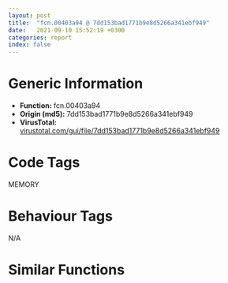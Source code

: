 ```yaml
---
layout: post
title:  "fcn.00403a94 @ 7dd153bad1771b9e8d5266a341ebf949"
date:   2021-09-10 15:52:19 +0300
categories: report
index: false
---
```


# Generic Information
- **Function:** fcn.00403a94
- **Origin (md5):** 7dd153bad1771b9e8d5266a341ebf949
- **VirusTotal:** [virustotal.com/gui/file/7dd153bad1771b9e8d5266a341ebf949][virustotal_ref]

# Code Tags
<span class="tag" id="MEMORY">MEMORY</span>


# Behaviour Tags
<span class="bhv-tag" id="na">N/A</span>

# Similar Functions
<script type="text/javascript" src="https://www.gstatic.com/charts/loader.js"></script>
<script type="text/javascript">

    google.charts.load('current', {'packages':['corechart']});
    google.charts.setOnLoadCallback(drawChart);

    function drawChart() {
    var data = new google.visualization.DataTable();
        data.addColumn('number', 'X');
        data.addColumn('number', 'Y');
        data.addColumn({type: 'string', role: 'tooltip', 'p': {'html': true}});
        data.addColumn({'type': 'string', 'role': 'style'});
        
        data.addRows([
    [-14.572274208068848, 151.94418334960938, '<b><a href="/report/fcn.00403a94@7dd153bad1771b9e8d5266a341ebf949">fcn.00403a94</a><br>@7dd153bad1771b9e8d5266a341ebf949</b><br>push esi<br>mov esi, dword[esp+8]<br>push 0x8000<br>push 0<br>push dword[esi+0x10]<br>call dword[sym.imp.KERNEL32.dll_VirtualFree]<br>cmp dword[0x4143f0], esi<br>jne 0x403ab9<br>mov eax, dword[esi+4]<br>mov dword[0x4143f0], eax<br>cmp esi, 0x4123d0<br>je 0x403ae1<br>mov eax, dword[esi+4]<br>mov ecx, dword[esi]<br>push esi<br>push 0<br>mov dword[eax], ecx<br>mov eax, dword[esi]<br>mov ecx, dword[esi+4]<br>mov dword[eax+4], ecx<br>push dword[0x44d2728]<br>call dword[sym.imp.KERNEL32.dll_HeapFree]<br>pop esi<br>ret <br>or dword[0x4123e0], 0xffffffff<br>pop esi<br>ret <br><eoc> ', 'point { fill-color: #e0440e; }'],
[166.17388916015625, 74.0845718383789, '<b><a href="/report/fcn.00403a94@96146d48f33d2b81d37cf455f4bd8c4b">fcn.00403a94</a><br>@96146d48f33d2b81d37cf455f4bd8c4b</b><br>push esi<br>mov esi, dword[esp+8]<br>push 0x8000<br>push 0<br>push dword[esi+0x10]<br>call dword[sym.imp.KERNEL32.dll_VirtualFree]<br>cmp dword[0x420c60], esi<br>jne 0x403ab9<br>mov eax, dword[esi+4]<br>mov dword[0x420c60], eax<br>cmp esi, 0x41ec40<br>je 0x403ae1<br>mov eax, dword[esi+4]<br>mov ecx, dword[esi]<br>push esi<br>push 0<br>mov dword[eax], ecx<br>mov eax, dword[esi]<br>mov ecx, dword[esi+4]<br>mov dword[eax+4], ecx<br>push dword[0xb854e8]<br>call dword[sym.imp.KERNEL32.dll_HeapFree]<br>pop esi<br>ret <br>or dword[0x41ec50], 0xffffffff<br>pop esi<br>ret <br><eoc> ', 'null'],
[-107.17093658447266, -70.71463012695312, '<b><a href="/report/fcn.00403a94@8912a6bd1add3d8b86feb51a00252709">fcn.00403a94</a><br>@8912a6bd1add3d8b86feb51a00252709</b><br>push esi<br>mov esi, dword[esp+8]<br>push 0x8000<br>push 0<br>push dword[esi+0x10]<br>call dword[sym.imp.KERNEL32.dll_VirtualFree]<br>cmp dword[0x410380], esi<br>jne 0x403ab9<br>mov eax, dword[esi+4]<br>mov dword[0x410380], eax<br>cmp esi, 0x40e360<br>je 0x403ae1<br>mov eax, dword[esi+4]<br>mov ecx, dword[esi]<br>push esi<br>push 0<br>mov dword[eax], ecx<br>mov eax, dword[esi]<br>mov ecx, dword[esi+4]<br>mov dword[eax+4], ecx<br>push dword[0x448fca8]<br>call dword[sym.imp.KERNEL32.dll_HeapFree]<br>pop esi<br>ret <br>or dword[0x40e370], 0xffffffff<br>pop esi<br>ret <br><eoc> ', 'null'],
[-119.09178924560547, 13.98933219909668, '<b><a href="/report/fcn.004f88b4@ef3a0211d1ddb224667e2aa0d915337b">fcn.004f88b4</a><br>@ef3a0211d1ddb224667e2aa0d915337b</b><br>push esi<br>mov esi, dword[esp+8]<br>push 0x8000<br>push 0<br>push dword[esi+0x10]<br>call dword[sym.imp.KERNEL32.dll_VirtualFree]<br>cmp dword[0x5072e0], esi<br>jne 0x4f88d9<br>mov eax, dword[esi+4]<br>mov dword[0x5072e0], eax<br>cmp esi, 0x5052c0<br>je 0x4f8901<br>mov eax, dword[esi+4]<br>mov ecx, dword[esi]<br>push esi<br>push 0<br>mov dword[eax], ecx<br>mov eax, dword[esi]<br>mov ecx, dword[esi+4]<br>mov dword[eax+4], ecx<br>push dword[0x44fd8ac]<br>call dword[sym.imp.KERNEL32.dll_HeapFree]<br>pop esi<br>ret <br>or dword[0x5052d0], 0xffffffff<br>pop esi<br>ret <br><eoc> ', 'null'],
[-52.24301528930664, -160.60369873046875, '<b><a href="/report/fcn.00403ae4@faca7110288761a0f664158c1f6c3986">fcn.00403ae4</a><br>@faca7110288761a0f664158c1f6c3986</b><br>push esi<br>mov esi, dword[esp+8]<br>push 0x8000<br>push 0<br>push dword[esi+0x10]<br>call dword[sym.imp.KERNEL32.dll_VirtualFree]<br>cmp dword[0x4ec2b0], esi<br>jne 0x403b09<br>mov eax, dword[esi+4]<br>mov dword[0x4ec2b0], eax<br>cmp esi, 0x4ea290<br>je 0x403b31<br>mov eax, dword[esi+4]<br>mov ecx, dword[esi]<br>push esi<br>push 0<br>mov dword[eax], ecx<br>mov eax, dword[esi]<br>mov ecx, dword[esi+4]<br>mov dword[eax+4], ecx<br>push dword[0xc0fa08]<br>call dword[sym.imp.KERNEL32.dll_HeapFree]<br>pop esi<br>ret <br>or dword[0x4ea2a0], 0xffffffff<br>pop esi<br>ret <br><eoc> ', 'null'],
[106.30062103271484, 5.875767707824707, '<b><a href="/report/fcn.004060f6@d4e56c7d970c209a3a2b3c4b4cc5e586">fcn.004060f6</a><br>@d4e56c7d970c209a3a2b3c4b4cc5e586</b><br>push esi<br>mov esi, dword[esp+8]<br>push 0x8000<br>push 0<br>push dword[esi+0x10]<br>call dword[sym.imp.KERNEL32.dll_VirtualFree]<br>cmp dword[0x9331f0], esi<br>jne 0x40611b<br>mov eax, dword[esi+4]<br>mov dword[0x9331f0], eax<br>cmp esi, 0x9311d0<br>je 0x406143<br>mov eax, dword[esi+4]<br>mov ecx, dword[esi]<br>push esi<br>push 0<br>mov dword[eax], ecx<br>mov eax, dword[esi]<br>mov ecx, dword[esi+4]<br>mov dword[eax+4], ecx<br>push dword[0x935a60]<br>call dword[sym.imp.KERNEL32.dll_HeapFree]<br>pop esi<br>ret <br>or dword[0x9311e0], 0xffffffff<br>pop esi<br>ret <br><eoc> ', 'null'],
[39.27604293823242, -43.554237365722656, '<b><a href="/report/fcn.00403a94@8a08237568bc7b1a4e9813b2af535d73">fcn.00403a94</a><br>@8a08237568bc7b1a4e9813b2af535d73</b><br>push esi<br>mov esi, dword[esp+8]<br>push 0x8000<br>push 0<br>push dword[esi+0x10]<br>call dword[sym.imp.KERNEL32.dll_VirtualFree]<br>cmp dword[0x4f2bc0], esi<br>jne 0x403ab9<br>mov eax, dword[esi+4]<br>mov dword[0x4f2bc0], eax<br>cmp esi, 0x4f0ba0<br>je 0x403ae1<br>mov eax, dword[esi+4]<br>mov ecx, dword[esi]<br>push esi<br>push 0<br>mov dword[eax], ecx<br>mov eax, dword[esi]<br>mov ecx, dword[esi+4]<br>mov dword[eax+4], ecx<br>push dword[0xc12a28]<br>call dword[sym.imp.KERNEL32.dll_HeapFree]<br>pop esi<br>ret <br>or dword[0x4f0bb0], 0xffffffff<br>pop esi<br>ret <br><eoc> ', 'null'],
[-121.63490295410156, 127.30713653564453, '<b><a href="/report/fcn.004f88b4@a9a3c47f5c08fef0f0f69b66c17916ac">fcn.004f88b4</a><br>@a9a3c47f5c08fef0f0f69b66c17916ac</b><br>push esi<br>mov esi, dword[esp+8]<br>push 0x8000<br>push 0<br>push dword[esi+0x10]<br>call dword[sym.imp.KERNEL32.dll_VirtualFree]<br>cmp dword[0x5072e0], esi<br>jne 0x4f88d9<br>mov eax, dword[esi+4]<br>mov dword[0x5072e0], eax<br>cmp esi, 0x5052c0<br>je 0x4f8901<br>mov eax, dword[esi+4]<br>mov ecx, dword[esi]<br>push esi<br>push 0<br>mov dword[eax], ecx<br>mov eax, dword[esi]<br>mov ecx, dword[esi+4]<br>mov dword[eax+4], ecx<br>push dword[0x44fd8ac]<br>call dword[sym.imp.KERNEL32.dll_HeapFree]<br>pop esi<br>ret <br>or dword[0x5052d0], 0xffffffff<br>pop esi<br>ret <br><eoc> ', 'null'],
[-197.35643005371094, 53.658958435058594, '<b><a href="/report/fcn.005d4124@4179b381a87b74dcd140154f9010ef86">fcn.005d4124</a><br>@4179b381a87b74dcd140154f9010ef86</b><br>push esi<br>mov esi, dword[esp+8]<br>push 0x8000<br>push 0<br>push dword[esi+0x10]<br>call dword[sym.imp.KERNEL32.dll_VirtualFree]<br>cmp dword[0x5e1310], esi<br>jne 0x5d4149<br>mov eax, dword[esi+4]<br>mov dword[0x5e1310], eax<br>cmp esi, 0x5df2f0<br>je 0x5d4171<br>mov eax, dword[esi+4]<br>mov ecx, dword[esi]<br>push esi<br>push 0<br>mov dword[eax], ecx<br>mov eax, dword[esi]<br>mov ecx, dword[esi+4]<br>mov dword[eax+4], ecx<br>push dword[0x45eea4c]<br>call dword[sym.imp.KERNEL32.dll_HeapFree]<br>pop esi<br>ret <br>or dword[0x5df300], 0xffffffff<br>pop esi<br>ret <br><eoc> ', 'null'],
[109.8852767944336, -198.6768035888672, '<b><a href="/report/fcn.004aba40@3e981d1767f44f5fe2446a49ffe52f4e">fcn.004aba40</a><br>@3e981d1767f44f5fe2446a49ffe52f4e</b><br>push esi<br>mov esi, dword[esp+8]<br>push 0x8000<br>push 0<br>push dword[esi+0x10]<br>call dword[sym.imp.KERNEL32.dll_VirtualFree]<br>cmp dword[0x4f9280], esi<br>jne 0x4aba65<br>mov eax, dword[esi+4]<br>mov dword[0x4f9280], eax<br>cmp esi, 0x4f7260<br>je 0x4aba8d<br>mov eax, dword[esi+4]<br>mov ecx, dword[esi]<br>push esi<br>push 0<br>mov dword[eax], ecx<br>mov eax, dword[esi]<br>mov ecx, dword[esi+4]<br>mov dword[eax+4], ecx<br>push dword[0x52411c]<br>call dword[sym.imp.KERNEL32.dll_HeapFree]<br>pop esi<br>ret <br>or dword[0x4f7270], 0xffffffff<br>pop esi<br>ret <br><eoc> ', 'null'],
[77.6536865234375, 114.95488739013672, '<b><a href="/report/fcn.0065bca4@bcba729302fe28f65deb2b102a06324a">fcn.0065bca4</a><br>@bcba729302fe28f65deb2b102a06324a</b><br>push esi<br>mov esi, dword[esp+8]<br>push 0x8000<br>push 0<br>push dword[esi+0x10]<br>call dword[sym.imp.KERNEL32.dll_VirtualFree]<br>cmp dword[0x66e2d0], esi<br>jne 0x65bcc9<br>mov eax, dword[esi+4]<br>mov dword[0x66e2d0], eax<br>cmp esi, 0x66c2b0<br>je 0x65bcf1<br>mov eax, dword[esi+4]<br>mov ecx, dword[esi]<br>push esi<br>push 0<br>mov dword[eax], ecx<br>mov eax, dword[esi]<br>mov ecx, dword[esi+4]<br>mov dword[eax+4], ecx<br>push dword[0x4661fac]<br>call dword[sym.imp.KERNEL32.dll_HeapFree]<br>pop esi<br>ret <br>or dword[0x66c2c0], 0xffffffff<br>pop esi<br>ret <br><eoc> ', 'null'],
[-147.64353942871094, -148.322021484375, '<b><a href="/report/fcn.00596924@009ea4ad185ccb9becba67b3b2163e8b">fcn.00596924</a><br>@009ea4ad185ccb9becba67b3b2163e8b</b><br>push esi<br>mov esi, dword[esp+8]<br>push 0x8000<br>push 0<br>push dword[esi+0x10]<br>call dword[sym.imp.KERNEL32.dll_VirtualFree]<br>cmp dword[0x5a8410], esi<br>jne 0x596949<br>mov eax, dword[esi+4]<br>mov dword[0x5a8410], eax<br>cmp esi, 0x5a63f0<br>je 0x596971<br>mov eax, dword[esi+4]<br>mov ecx, dword[esi]<br>push esi<br>push 0<br>mov dword[eax], ecx<br>mov eax, dword[esi]<br>mov ecx, dword[esi+4]<br>mov dword[eax+4], ecx<br>push dword[0x4659b88]<br>call dword[sym.imp.KERNEL32.dll_HeapFree]<br>pop esi<br>ret <br>or dword[0x5a6400], 0xffffffff<br>pop esi<br>ret <br><eoc> ', 'null'],
[-26.64738655090332, -87.41630554199219, '<b><a href="/report/fcn.00500184@557dcbbf2711fedc520328fbbc657056">fcn.00500184</a><br>@557dcbbf2711fedc520328fbbc657056</b><br>push esi<br>mov esi, dword[esp+8]<br>push 0x8000<br>push 0<br>push dword[esi+0x10]<br>call dword[sym.imp.KERNEL32.dll_VirtualFree]<br>cmp dword[0x50c2f0], esi<br>jne 0x5001a9<br>mov eax, dword[esi+4]<br>mov dword[0x50c2f0], eax<br>cmp esi, 0x50a2d0<br>je 0x5001d1<br>mov eax, dword[esi+4]<br>mov ecx, dword[esi]<br>push esi<br>push 0<br>mov dword[eax], ecx<br>mov eax, dword[esi]<br>mov ecx, dword[esi+4]<br>mov dword[eax+4], ecx<br>push dword[0x456caac]<br>call dword[sym.imp.KERNEL32.dll_HeapFree]<br>pop esi<br>ret <br>or dword[0x50a2e0], 0xffffffff<br>pop esi<br>ret <br><eoc> ', 'null'],
[192.90740966796875, -30.943984985351562, '<b><a href="/report/fcn.00599794@140d3779c34998b2115004c062b02ca8">fcn.00599794</a><br>@140d3779c34998b2115004c062b02ca8</b><br>push esi<br>mov esi, dword[esp+8]<br>push 0x8000<br>push 0<br>push dword[esi+0x10]<br>call dword[sym.imp.KERNEL32.dll_VirtualFree]<br>cmp dword[0x5a8460], esi<br>jne 0x5997b9<br>mov eax, dword[esi+4]<br>mov dword[0x5a8460], eax<br>cmp esi, 0x5a6440<br>je 0x5997e1<br>mov eax, dword[esi+4]<br>mov ecx, dword[esi]<br>push esi<br>push 0<br>mov dword[eax], ecx<br>mov eax, dword[esi]<br>mov ecx, dword[esi+4]<br>mov dword[eax+4], ecx<br>push dword[0x4602d08]<br>call dword[sym.imp.KERNEL32.dll_HeapFree]<br>pop esi<br>ret <br>or dword[0x5a6450], 0xffffffff<br>pop esi<br>ret <br><eoc> ', 'null'],
[29.60589027404785, 43.654850006103516, '<b><a href="/report/fcn.00403a94@eac1782291736df208e1220cf8c38a7c">fcn.00403a94</a><br>@eac1782291736df208e1220cf8c38a7c</b><br>push esi<br>mov esi, dword[esp+8]<br>push 0x8000<br>push 0<br>push dword[esi+0x10]<br>call dword[sym.imp.KERNEL32.dll_VirtualFree]<br>cmp dword[0x4113a0], esi<br>jne 0x403ab9<br>mov eax, dword[esi+4]<br>mov dword[0x4113a0], eax<br>cmp esi, 0x40f380<br>je 0x403ae1<br>mov eax, dword[esi+4]<br>mov ecx, dword[esi]<br>push esi<br>push 0<br>mov dword[eax], ecx<br>mov eax, dword[esi]<br>mov ecx, dword[esi+4]<br>mov dword[eax+4], ecx<br>push dword[0x44ef168]<br>call dword[sym.imp.KERNEL32.dll_HeapFree]<br>pop esi<br>ret <br>or dword[0x40f390], 0xffffffff<br>pop esi<br>ret <br><eoc> ', 'null'],
[-37.92361068725586, -9.59920597076416, '<b><a href="/report/fcn.00403644@1c48774da6a3dd4bf3ea41716a332c61">fcn.00403644</a><br>@1c48774da6a3dd4bf3ea41716a332c61</b><br>push esi<br>mov esi, dword[esp+8]<br>push 0x8000<br>push 0<br>push dword[esi+0x10]<br>call dword[sym.imp.KERNEL32.dll_VirtualFree]<br>cmp dword[0x456370], esi<br>jne 0x403669<br>mov eax, dword[esi+4]<br>mov dword[0x456370], eax<br>cmp esi, 0x454350<br>je 0x403691<br>mov eax, dword[esi+4]<br>mov ecx, dword[esi]<br>push esi<br>push 0<br>mov dword[eax], ecx<br>mov eax, dword[esi]<br>mov ecx, dword[esi+4]<br>mov dword[eax+4], ecx<br>push dword[0xb0880c]<br>call dword[sym.imp.KERNEL32.dll_HeapFree]<br>pop esi<br>ret <br>or dword[0x454360], 0xffffffff<br>pop esi<br>ret <br><eoc> ', 'null'],
[-199.72560119628906, -55.7214469909668, '<b><a href="/report/fcn.00403a94@48bb9a03c360009e9463dfd5be4e0ca0">fcn.00403a94</a><br>@48bb9a03c360009e9463dfd5be4e0ca0</b><br>push esi<br>mov esi, dword[esp+8]<br>push 0x8000<br>push 0<br>push dword[esi+0x10]<br>call dword[sym.imp.KERNEL32.dll_VirtualFree]<br>cmp dword[0x40b3b0], esi<br>jne 0x403ab9<br>mov eax, dword[esi+4]<br>mov dword[0x40b3b0], eax<br>cmp esi, 0x409390<br>je 0x403ae1<br>mov eax, dword[esi+4]<br>mov ecx, dword[esi]<br>push esi<br>push 0<br>mov dword[eax], ecx<br>mov eax, dword[esi]<br>mov ecx, dword[esi+4]<br>mov dword[eax+4], ecx<br>push dword[0x44b3b48]<br>call dword[sym.imp.KERNEL32.dll_HeapFree]<br>pop esi<br>ret <br>or dword[0x4093a0], 0xffffffff<br>pop esi<br>ret <br><eoc> ', 'null'],
[108.35700988769531, -87.79820251464844, '<b><a href="/report/fcn.00403a94@cbc200f66cbffbddf5df52f7c0da283a">fcn.00403a94</a><br>@cbc200f66cbffbddf5df52f7c0da283a</b><br>push esi<br>mov esi, dword[esp+8]<br>push 0x8000<br>push 0<br>push dword[esi+0x10]<br>call dword[sym.imp.KERNEL32.dll_VirtualFree]<br>cmp dword[0x40e380], esi<br>jne 0x403ab9<br>mov eax, dword[esi+4]<br>mov dword[0x40e380], eax<br>cmp esi, 0x40c360<br>je 0x403ae1<br>mov eax, dword[esi+4]<br>mov ecx, dword[esi]<br>push esi<br>push 0<br>mov dword[eax], ecx<br>mov eax, dword[esi]<br>mov ecx, dword[esi+4]<br>mov dword[eax+4], ecx<br>push dword[0x445ac28]<br>call dword[sym.imp.KERNEL32.dll_HeapFree]<br>pop esi<br>ret <br>or dword[0x40c370], 0xffffffff<br>pop esi<br>ret <br><eoc> ', 'null'],
[38.9625129699707, -139.43972778320312, '<b><a href="/report/fcn.00520784@da37d90419c1292c0f16cbfd1f66402d">fcn.00520784</a><br>@da37d90419c1292c0f16cbfd1f66402d</b><br>push esi<br>mov esi, dword[esp+8]<br>push 0x8000<br>push 0<br>push dword[esi+0x10]<br>call dword[sym.imp.KERNEL32.dll_VirtualFree]<br>cmp dword[0x52b380], esi<br>jne 0x5207a9<br>mov eax, dword[esi+4]<br>mov dword[0x52b380], eax<br>cmp esi, 0x529360<br>je 0x5207d1<br>mov eax, dword[esi+4]<br>mov ecx, dword[esi]<br>push esi<br>push 0<br>mov dword[eax], ecx<br>mov eax, dword[esi]<br>mov ecx, dword[esi+4]<br>mov dword[eax+4], ecx<br>push dword[0x456fbcc]<br>call dword[sym.imp.KERNEL32.dll_HeapFree]<br>pop esi<br>ret <br>or dword[0x529370], 0xffffffff<br>pop esi<br>ret <br><eoc> ', 'null'],
[185.94212341308594, -133.77151489257812, '<b><a href="/report/fcn.0063deb4@75a81a00c053b64d459385e4a0825aec">fcn.0063deb4</a><br>@75a81a00c053b64d459385e4a0825aec</b><br>push esi<br>mov esi, dword[esp+8]<br>push 0x8000<br>push 0<br>push dword[esi+0x10]<br>call dword[sym.imp.KERNEL32.dll_VirtualFree]<br>cmp dword[0x64d380], esi<br>jne 0x63ded9<br>mov eax, dword[esi+4]<br>mov dword[0x64d380], eax<br>cmp esi, 0x64b360<br>je 0x63df01<br>mov eax, dword[esi+4]<br>mov ecx, dword[esi]<br>push esi<br>push 0<br>mov dword[eax], ecx<br>mov eax, dword[esi]<br>mov ecx, dword[esi+4]<br>mov dword[eax+4], ecx<br>push dword[0x46ede88]<br>call dword[sym.imp.KERNEL32.dll_HeapFree]<br>pop esi<br>ret <br>or dword[0x64b370], 0xffffffff<br>pop esi<br>ret <br><eoc> ', 'null'],
[-87.31525421142578, -241.01541137695312, '<b><a href="/report/fcn.0069f4e4@0fb0e1c162f9df68f5d89a2b2a71a217">fcn.0069f4e4</a><br>@0fb0e1c162f9df68f5d89a2b2a71a217</b><br>push esi<br>mov esi, dword[esp+8]<br>push 0x8000<br>push 0<br>push dword[esi+0x10]<br>call dword[sym.imp.KERNEL32.dll_VirtualFree]<br>cmp dword[0x6a72c0], esi<br>jne 0x69f509<br>mov eax, dword[esi+4]<br>mov dword[0x6a72c0], eax<br>cmp esi, 0x6a52a0<br>je 0x69f531<br>mov eax, dword[esi+4]<br>mov ecx, dword[esi]<br>push esi<br>push 0<br>mov dword[eax], ecx<br>mov eax, dword[esi]<br>mov ecx, dword[esi+4]<br>mov dword[eax+4], ecx<br>push dword[0x471c9cc]<br>call dword[sym.imp.KERNEL32.dll_HeapFree]<br>pop esi<br>ret <br>or dword[0x6a52b0], 0xffffffff<br>pop esi<br>ret <br><eoc> ', 'null'],
[17.67477798461914, -233.40379333496094, '<b><a href="/report/fcn.00624764@7614e1bbe9b9fd3db78e405e68b1fab4">fcn.00624764</a><br>@7614e1bbe9b9fd3db78e405e68b1fab4</b><br>push esi<br>mov esi, dword[esp+8]<br>push 0x8000<br>push 0<br>push dword[esi+0x10]<br>call dword[sym.imp.KERNEL32.dll_VirtualFree]<br>cmp dword[0x635320], esi<br>jne 0x624789<br>mov eax, dword[esi+4]<br>mov dword[0x635320], eax<br>cmp esi, 0x633300<br>je 0x6247b1<br>mov eax, dword[esi+4]<br>mov ecx, dword[esi]<br>push esi<br>push 0<br>mov dword[eax], ecx<br>mov eax, dword[esi]<br>mov ecx, dword[esi+4]<br>mov dword[eax+4], ecx<br>push dword[0x468c60c]<br>call dword[sym.imp.KERNEL32.dll_HeapFree]<br>pop esi<br>ret <br>or dword[0x633310], 0xffffffff<br>pop esi<br>ret <br><eoc> ', 'null'],
[-247.12655639648438, -228.56134033203125, '<b><a href="/report/fcn.00403a94@ea9c1e2eeb951a8e6185c6674c228f98">fcn.00403a94</a><br>@ea9c1e2eeb951a8e6185c6674c228f98</b><br>push esi<br>mov esi, dword[esp+8]<br>push reloc.KERNEL32.dll_GetCPInfo<br>push 0<br>push dword[esi+0x10]<br>call dword[sym.imp.KERNEL32.dll_VirtualFree]<br>cmp dword[0x40b390], esi<br>jne 0x403ab9<br>mov eax, dword[esi+4]<br>mov dword[0x40b390], eax<br>cmp esi, 0x409370<br>je 0x403ae1<br>mov eax, dword[esi+4]<br>mov ecx, dword[esi]<br>push esi<br>push 0<br>mov dword[eax], ecx<br>mov eax, dword[esi]<br>mov ecx, dword[esi+4]<br>mov dword[eax+4], ecx<br>push dword[0x44409c8]<br>call dword[sym.imp.KERNEL32.dll_HeapFree]<br>pop esi<br>ret <br>or dword[0x409380], 0xffffffff<br>pop esi<br>ret <br><eoc> ', 'null'],
[-50.59160232543945, 71.33709716796875, '<b><a href="/report/fcn.00403a94@03566ca6c146fb1f8bfbce50f19cbb41">fcn.00403a94</a><br>@03566ca6c146fb1f8bfbce50f19cbb41</b><br>push esi<br>mov esi, dword[esp+8]<br>push 0x8000<br>push 0<br>push dword[esi+0x10]<br>call dword[sym.imp.KERNEL32.dll_VirtualFree]<br>cmp dword[0x40d400], esi<br>jne 0x403ab9<br>mov eax, dword[esi+4]<br>mov dword[0x40d400], eax<br>cmp esi, 0x40b3e0<br>je 0x403ae1<br>mov eax, dword[esi+4]<br>mov ecx, dword[esi]<br>push esi<br>push 0<br>mov dword[eax], ecx<br>mov eax, dword[esi]<br>mov ecx, dword[esi+4]<br>mov dword[eax+4], ecx<br>push dword[0xb3a7a8]<br>call dword[sym.imp.KERNEL32.dll_HeapFree]<br>pop esi<br>ret <br>or dword[0x40b3f0], 0xffffffff<br>pop esi<br>ret <br><eoc> ', 'null'],
[78.10706329345703, 252.47337341308594, '<b><a href="/report/fcn.005aec14@4e8d6f73c8261716f687f8d06429ef4d">fcn.005aec14</a><br>@4e8d6f73c8261716f687f8d06429ef4d</b><br>push esi<br>mov esi, dword[esp+8]<br>push 0x8000<br>push 0<br>push dword[esi+0x10]<br>call dword[sym.imp.KERNEL32.dll_VirtualFree]<br>cmp dword[0x5bf3f0], esi<br>jne 0x5aec39<br>mov eax, dword[esi+4]<br>mov dword[0x5bf3f0], eax<br>cmp esi, 0x5bd3d0<br>je 0x5aec61<br>mov eax, dword[esi+4]<br>mov ecx, dword[esi]<br>push esi<br>push 0<br>mov dword[eax], ecx<br>mov eax, dword[esi]<br>mov ecx, dword[esi+4]<br>mov dword[eax+4], ecx<br>push dword[0x45c65c8]<br>call dword[sym.imp.KERNEL32.dll_HeapFree]<br>pop esi<br>ret <br>or dword[0x5bd3e0], 0xffffffff<br>pop esi<br>ret <br><eoc> ', 'null'],

        ]);

    var options = {
        title: 'Similarity Plot',
        legend: 'none',
        colors: ['#dedbd9', '#e6693e', '#ec8f6e', '#f3b49f', '#f6c7b6'],
        tooltip: {isHtml: true, trigger: 'both'},
        explorer: {
        actions: ["dragToZoom", "rightClickToReset"],
        },
        chartArea: {
        width: '80%',
        height: '80%'
        },
        width: '100%',
        height: '100%'
    };

    var chart = new google.visualization.ScatterChart(document.getElementById('chart_div'));

    chart.draw(data, options);
    }
    
</script>


<div id="chart_div" style="width: 100%px; height: 100%;"></div>

# Disassembled Code
{% highlight nasm %}

push esi
mov esi, dword[esp+8]
push 0x8000
push 0
push dword[esi+0x10]
call dword[sym.imp.KERNEL32.dll_VirtualFree]
cmp dword[0x4143f0], esi
jne 0x403ab9
mov eax, dword[esi+4]
mov dword[0x4143f0], eax
cmp esi, 0x4123d0
je 0x403ae1
mov eax, dword[esi+4]
mov ecx, dword[esi]
push esi
push 0
mov dword[eax], ecx
mov eax, dword[esi]
mov ecx, dword[esi+4]
mov dword[eax+4], ecx
push dword[0x44d2728]
call dword[sym.imp.KERNEL32.dll_HeapFree]
pop esi
ret
or dword[0x4123e0], 0xffffffff
pop esi
ret

{% endhighlight %}

[virustotal_ref]: https://www.virustotal.com/gui/file/7dd153bad1771b9e8d5266a341ebf949
